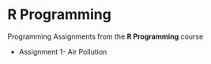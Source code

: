 R Programming
============================

Programming Assignments from the **R Programming** course

* Assignment 1- Air Pollution

